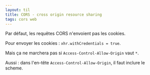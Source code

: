 ```yaml
---
layout: til
title: CORS - cross origin resource sharing
tags: cors web
---
```


Par défaut, les requêtes CORS n'envoient pas les cookies.

Pour envoyer les cookies : `xhr.withCredentials = true`.

Mais ça ne marchera pas si `Access-Control-Allow-Origin` vaut `*`.

Aussi : dans l'en-tête `Access-Control-Allow-Origin`, il faut inclure le scheme.

